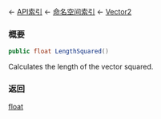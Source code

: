 ← [API索引](Api-Index) ← [命名空间索引](Namespace-Index) ← [Vector2](VRageMath.Vector2)

### 概要

```csharp
public float LengthSquared()
```

Calculates the length of the vector squared.

### 返回

[float](https://docs.microsoft.com/en-us/dotnet/api/System.Single?view=netframework-4.6)

